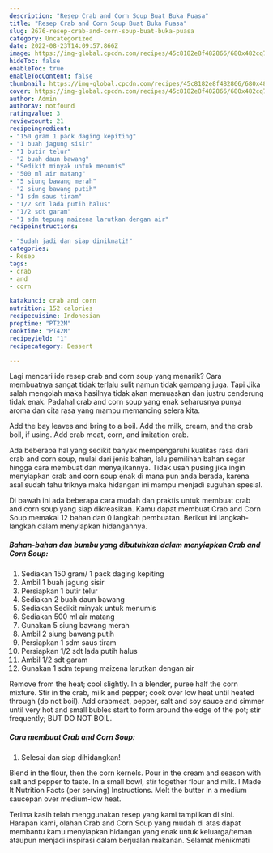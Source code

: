 ```yaml
---
description: "Resep Crab and Corn Soup Buat Buka Puasa"
title: "Resep Crab and Corn Soup Buat Buka Puasa"
slug: 2676-resep-crab-and-corn-soup-buat-buka-puasa
category: Uncategorized
date: 2022-08-23T14:09:57.866Z
image: https://img-global.cpcdn.com/recipes/45c8182e8f482866/680x482cq70/crab-and-corn-soup-foto-resep-utama.jpg
hideToc: false
enableToc: true
enableTocContent: false
thumbnail: https://img-global.cpcdn.com/recipes/45c8182e8f482866/680x482cq70/crab-and-corn-soup-foto-resep-utama.jpg
cover: https://img-global.cpcdn.com/recipes/45c8182e8f482866/680x482cq70/crab-and-corn-soup-foto-resep-utama.jpg
author: Admin
authorAv: notfound
ratingvalue: 3
reviewcount: 21
recipeingredient:
- "150 gram 1 pack daging kepiting"
- "1 buah jagung sisir"
- "1 butir telur"
- "2 buah daun bawang"
- "Sedikit minyak untuk menumis"
- "500 ml air matang"
- "5 siung bawang merah"
- "2 siung bawang putih"
- "1 sdm saus tiram"
- "1/2 sdt lada putih halus"
- "1/2 sdt garam"
- "1 sdm tepung maizena larutkan dengan air"
recipeinstructions:

- "Sudah jadi dan siap dinikmati!"
categories:
- Resep
tags:
- crab
- and
- corn

katakunci: crab and corn 
nutrition: 152 calories
recipecuisine: Indonesian
preptime: "PT22M"
cooktime: "PT42M"
recipeyield: "1"
recipecategory: Dessert

---
```



Lagi mencari ide resep crab and corn soup yang menarik? Cara membuatnya sangat tidak terlalu sulit namun tidak gampang juga. Tapi Jika salah mengolah maka hasilnya tidak akan memuaskan dan justru cenderung tidak enak. Padahal crab and corn soup yang enak seharusnya punya aroma dan cita rasa yang mampu memancing selera kita.


Add the bay leaves and bring to a boil. Add the milk, cream, and the crab boil, if using. Add crab meat, corn, and imitation crab.

Ada beberapa hal yang sedikit banyak mempengaruhi kualitas rasa dari crab and corn soup, mulai dari jenis bahan, lalu pemilihan bahan segar hingga cara membuat dan menyajikannya. Tidak usah pusing jika ingin menyiapkan crab and corn soup enak di mana pun anda berada, karena asal sudah tahu triknya maka hidangan ini mampu menjadi suguhan spesial.


Di bawah ini ada beberapa cara mudah dan praktis untuk membuat crab and corn soup yang siap dikreasikan. Kamu dapat membuat Crab and Corn Soup memakai 12 bahan dan 0 langkah pembuatan. Berikut ini langkah-langkah dalam menyiapkan hidangannya.

<!--inarticleads1-->

##### Bahan-bahan dan bumbu yang dibutuhkan dalam menyiapkan Crab and Corn Soup:

1. Sediakan 150 gram/ 1 pack daging kepiting
1. Ambil 1 buah jagung sisir
1. Persiapkan 1 butir telur
1. Sediakan 2 buah daun bawang
1. Sediakan Sedikit minyak untuk menumis
1. Sediakan 500 ml air matang
1. Gunakan 5 siung bawang merah
1. Ambil 2 siung bawang putih
1. Persiapkan 1 sdm saus tiram
1. Persiapkan 1/2 sdt lada putih halus
1. Ambil 1/2 sdt garam
1. Gunakan 1 sdm tepung maizena larutkan dengan air


Remove from the heat; cool slightly. In a blender, puree half the corn mixture. Stir in the crab, milk and pepper; cook over low heat until heated through (do not boil). Add crabmeat, pepper, salt and soy sauce and simmer until very hot and small bubles start to form around the edge of the pot; stir frequently; BUT DO NOT BOIL. 

<!--inarticleads2-->

##### Cara membuat Crab and Corn Soup:


1. Selesai dan siap dihidangkan!

Blend in the flour, then the corn kernels. Pour in the cream and season with salt and pepper to taste. In a small bowl, stir together flour and milk. I Made It Nutrition Facts (per serving) Instructions. Melt the butter in a medium saucepan over medium-low heat. 

Terima kasih telah menggunakan resep yang kami tampilkan di sini. Harapan kami, olahan Crab and Corn Soup yang mudah di atas dapat membantu kamu menyiapkan hidangan yang enak untuk keluarga/teman ataupun menjadi inspirasi dalam berjualan makanan. Selamat menikmati
